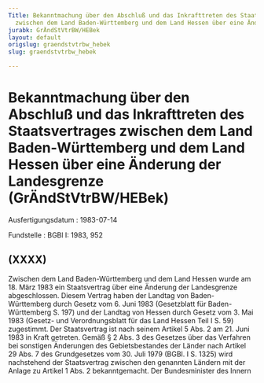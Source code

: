 ```yaml
---
Title: Bekanntmachung über den Abschluß und das Inkrafttreten des Staatsvertrages
  zwischen dem Land Baden-Württemberg und dem Land Hessen über eine Änderung der Landesgrenze
jurabk: GrÄndStVtrBW/HEBek
layout: default
origslug: graendstvtrbw_hebek
slug: graendstvtrbw_hebek

---
```


# Bekanntmachung über den Abschluß und das Inkrafttreten des Staatsvertrages zwischen dem Land Baden-Württemberg und dem Land Hessen über eine Änderung der Landesgrenze (GrÄndStVtrBW/HEBek)

Ausfertigungsdatum
:   1983-07-14

Fundstelle
:   BGBl I: 1983, 952



## (XXXX)

Zwischen dem Land Baden-Württemberg und dem Land Hessen wurde am 18.
März 1983 ein Staatsvertrag über eine Änderung der Landesgrenze
abgeschlossen. Diesem Vertrag haben der Landtag von Baden-Württemberg
durch Gesetz vom 6. Juni 1983 (Gesetzblatt für Baden-Württemberg S.
197) und der Landtag von Hessen durch Gesetz vom 3. Mai 1983 (Gesetz-
und Verordnungsblatt für das Land Hessen Teil I S. 59) zugestimmt. Der
Staatsvertrag ist nach seinem Artikel 5 Abs. 2 am 21. Juni 1983 in
Kraft getreten.
Gemäß § 2 Abs. 3 des Gesetzes über das Verfahren bei sonstigen
Änderungen des Gebietsbestandes der Länder nach Artikel 29 Abs. 7 des
Grundgesetzes vom 30. Juli 1979 (BGBl. I S. 1325) wird nachstehend der
Staatsvertrag zwischen den genannten Ländern mit der Anlage zu Artikel
1 Abs. 2 bekanntgemacht.
Der Bundesminister des Innern

